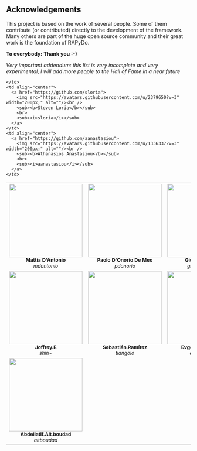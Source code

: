 ## Acknowledgements

This project is based on the work of several people. Some of them contribute (or contributed) directly to the development of the framework. Many others are part of the huge open source community and their great work is the foundation of RAPyDo.

__To everybody: Thank you :-)__

_Very important addendum: this list is very incomplete and very experimental, I will add more people to the Hall of Fame in a near future_

<table>
  <tr>
    <td align="center">
      <a href="https://github.com/mdantonio">
        <img src="https://avatars.githubusercontent.com/u/12394806?v=3" width="200px;" alt=""/><br />
        <sub><b>Mattia D'Antonio</b></sub>
        <br>
        <sub><i>mdantonio</i></sub>
      </a>
    </td>
    <td align="center">
      <a href="https://github.com/pdonorio">
        <img src="https://avatars.githubusercontent.com/u/9340175?v=3" width="200px;" alt=""/><br />
        <sub><b>Paolo D'Onorio De Meo</b></sub>
        <br>
        <sub><i>pdonorio</i></sub>
      </a>
    </td>
    <td align="center">
      <a href="https://github.com/giuseppetrotta">
        <img src="https://avatars.githubusercontent.com/u/11958518?v=3" width="200px;" alt=""/><br />
        <sub><b>Giuseppe Trotta</b></sub>
        <br>
        <sub><i>giuseppetrotta</i></sub>
      </a>
    </td>
    <td align="center">
      <a href="https://github.com/miguelgrinberg">
        <img src="https://avatars.githubusercontent.com/u/2715854?v=3" width="200px;" alt=""/><br />
        <sub><b>Miguel Grinberg</b></sub>
        <br>
        <sub><i>miguelgrinberg</i></sub>
      </a>
  </tr>
  <tr>

    </td>
    <td align="center">
      <a href="https://github.com/sloria">
        <img src="https://avatars.githubusercontent.com/u/2379650?v=3" width="200px;" alt=""/><br />
        <sub><b>Steven Loria</b></sub>
        <br>
        <sub><i>sloria</i></sub>
      </a>
    </td>
    <td align="center">
      <a href="https://github.com/aanastasiou">
        <img src="https://avatars.githubusercontent.com/u/1336337?v=3" width="200px;" alt=""/><br />
        <sub><b>Athanasios Anastasiou</b></sub>
        <br>
        <sub><i>aanastasiou</i></sub>
      </a>
    </td>
  </tr>
  <tr>
    <td align="center">
      <a href="https://github.com/shin-">
        <img src="https://avatars.githubusercontent.com/u/1086876?v=3" width="200px;" alt=""/><br />
        <sub><b>Joffrey F</b></sub>
        <br>
        <sub><i>shin-</i></sub>
      </a>
    </td>
    <td align="center">
      <a href="https://github.com/tiangolo">
        <img src="https://avatars.githubusercontent.com/u/1326112?v=3" width="200px;" alt=""/><br />
        <sub><b>Sebastián Ramírez</b></sub>
        <br>
        <sub><i>tiangolo</i></sub>
      </a>
    </td>
    <td align="center">
      <a href="https://github.com/epoberezkin">
        <img src="https://avatars.githubusercontent.com/u/2769109?v=3" width="200px;" alt=""/><br />
        <sub><b>Evgeny Poberezkin</b></sub>
        <br>
        <sub><i>epoberezkin</i></sub>
      </a>
    </td>
    <td align="center">
      <a href="https://github.com/aitboudad">
        <img src="https://avatars.githubusercontent.com/u/12891691?v=3" width="200px;" alt=""/><br />
        <sub><b>Gabriel de Marmiesse</b></sub>
        <br>
        <sub><i>gabrieldemarmiesse</i></sub>
      </a>
    </td>
  </tr>
  <tr>
    <td align="center">
      <a href="https://github.com/aitboudad">
        <img src="https://avatars.githubusercontent.com/u/1753742?v=3" width="200px;" alt=""/><br />
        <sub><b>Abdellatif Ait boudad</b></sub>
        <br>
        <sub><i>aitboudad</i></sub>
      </a>
    </td>
 
  </tr>
</table>
